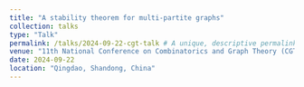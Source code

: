 ```yaml
---
title: "A stability theorem for multi-partite graphs"
collection: talks
type: "Talk"
permalink: /talks/2024-09-22-cgt-talk # A unique, descriptive permalink
venue: "11th National Conference on Combinatorics and Graph Theory (CGT 2024)"
date: 2024-09-22
location: "Qingdao, Shandong, China"
---
```

